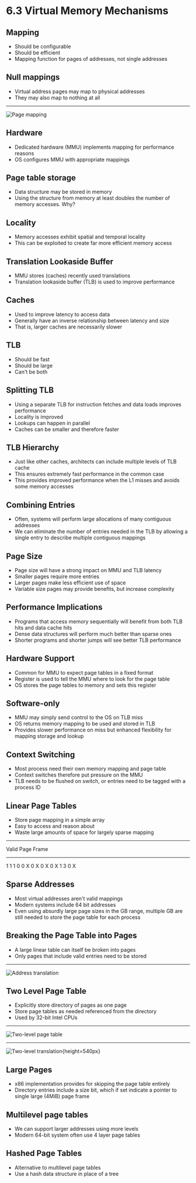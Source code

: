 6.3 Virtual Memory Mechanisms
=============================

Mapping
-------

- Should be configurable
- Should be efficient
- Mapping function for pages of addresses, not single addresses

Null mappings
-------------

- Virtual address pages may map to physical addresses
- They may also map to nothing at all

---

![Page mapping](media/6-10.png)

Hardware
--------

- Dedicated hardware (MMU) implements mapping for performance reasons
- OS configures MMU with appropriate mappings

Page table storage
------------------

- Data structure may be stored in memory
- Using the structure from memory at least doubles the number of memory accesses. Why?

Locality
--------

- Memory accesses exhibit spatial and temporal locality
- This can be exploited to create far more efficient memory access

Translation Lookaside Buffer
----------------------------

- MMU stores (caches) recently used translations
- Translation lookaside buffer (TLB) is used to improve performance

Caches
------

- Used to improve latency to access data
- Generally have an inverse relationship between latency and size
- That is, larger caches are necessarily slower

TLB
---

- Should be fast
- Should be large
- Can't be both

Splitting TLB
-------------

- Using a separate TLB for instruction fetches and data loads improves performance
- Locality is improved
- Lookups can happen in parallel
- Caches can be smaller and therefore faster

TLB Hierarchy
-------------

- Just like other caches, architects can include multiple levels of TLB cache
- This ensures extremely fast performance in the common case
- This provides improved performance when the L1 misses and avoids some memory accesses

Combining Entries
-----------------

- Often, systems will perform large allocations of many contiguous addresses
- We can eliminate the number of entries needed in the TLB by allowing a single entry to describe multiple contiguous mappings

Page Size
---------

- Page size will have a strong impact on MMU and TLB latency
- Smaller pages require more entries
- Larger pages make less efficient use of space
- Variable size pages may provide benefits, but increase complexity

Performance Implications
------------------------

- Programs that access memory sequentially will benefit from both TLB hits and data cache hits
- Dense data structures will perform much better than sparse ones
- Shorter programs and shorter jumps will see better TLB performance

Hardware Support
----------------

- Common for MMU to expect page tables in a fixed format
- Register is used to tell the MMU where to look for the page table
- OS stores the page tables to memory and sets this register

Software-only
-------------

- MMU may simply send control to the OS on TLB miss
- OS returns memory mapping to be used and stored in TLB
- Provides slower performance on miss but enhanced flexibility for mapping storage and lookup

Context Switching
-----------------

- Most process need their own memory mapping and page table
- Context switches therefore put pressure on the MMU
- TLB needs to be flushed on switch, or entries need to be tagged with a process ID

Linear Page Tables
------------------

- Store page mapping in a simple array
- Easy to access and reason about
- Waste large amounts of space for largely sparse mapping

---

Valid  Page Frame
-----  ----------
1      1
1      0
0      X
0      X
0      X
0      X
1      3
0      X

Sparse Addresses
----------------

- Most virtual addresses aren't valid mappings
- Modern systems include 64 bit addresses
- Even using absurdly large page sizes in the GB range, multiple GB are still needed to store the page table for each process

Breaking the Page Table into Pages
----------------------------------

- A large linear table can itself be broken into pages
- Only pages that include valid entries need to be stored

---

![Address translation](media/6-12.png)

Two Level Page Table
---------------------

- Explicitly store directory of pages as one page
- Store page tables as needed referenced from the directory
- Used by 32-bit Intel CPUs

---

![Two-level page table](media/6-13.png)

---

![Two-level translation](media/6-14.png){height=540px}

Large Pages
-----------

- x86 implementation provides for skipping the page table entirely
- Directory entries include a size bit, which if set indicate a pointer to single large (4MiB) page frame

Multilevel page tables
----------------------

- We can support larger addresses using more levels
- Modern 64-bit system often use 4 layer page tables

Hashed Page Tables
------------------

- Alternative to multilevel page tables
- Use a hash data structure in place of a tree
